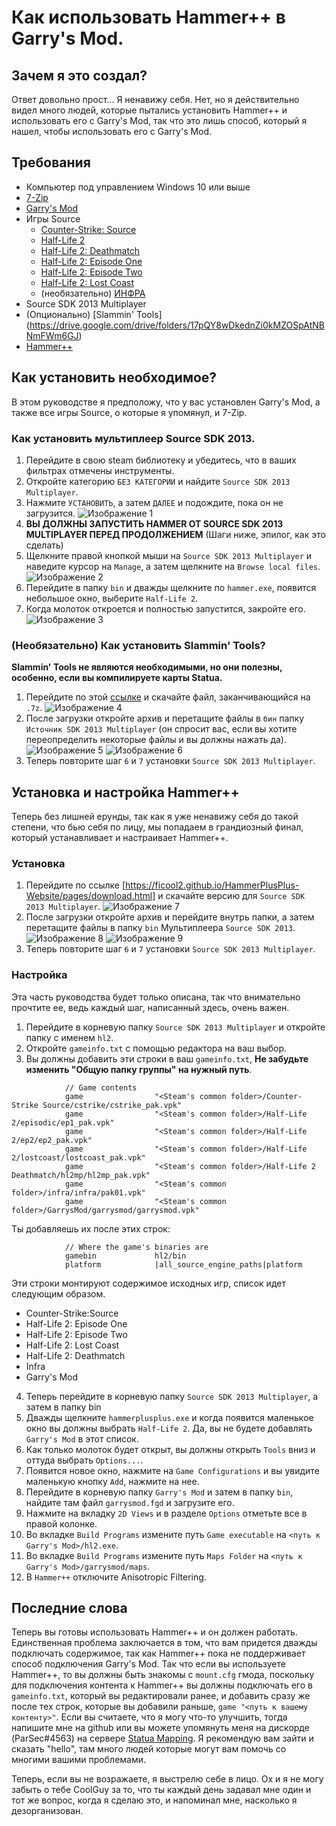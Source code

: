 # Как использовать Hammer++ в Garry's Mod.

## Зачем я это создал?
Ответ довольно прост... Я ненавижу себя. Нет, но я действительно видел много людей, которые пытались установить Hammer++ и использовать его с Garry's Mod, так что это лишь способ, который я нашел, чтобы использовать его с Garry's Mod.

## Требования
- Компьютер под управлением Windows 10 или выше
- [7-Zip](https://www.7-zip.org/)
- [Garry's Mod](https://store.steampowered.com/app/4000/Garrys_Mod/)
- Игры Source
	- [Counter-Strike: Source](https://store.steampowered.com/app/240/CounterStrike_Source/)
	- [Half-Life 2](https://store.steampowered.com/app/220/HalfLife_2/)
	- [Half-Life 2: Deathmatch](https://store.steampowered.com/app/320/HalfLife_2_Deathmatch/)
	- [Half-Life 2: Episode One](https://store.steampowered.com/app/380/HalfLife_2_Episode_One/)
	- [Half-Life 2: Episode Two](https://store.steampowered.com/app/420/HalfLife_2_Episode_Two/)
	- [Half-Life 2: Lost Coast](https://store.steampowered.com/app/340/HalfLife_2_Lost_Coast/)
	- (необязательно) [ИНФРА](https://store.steampowered.com/app/251110/INFRA/)
- Source SDK 2013 Multiplayer
- (Опционально) [Slammin' Tools] (https://drive.google.com/drive/folders/17pQY8wDkednZi0kMZOSpAtNBNmFWm6GJ)
- [Hammer++](https://ficool2.github.io/HammerPlusPlus-Website/index.html)

## Как установить необходимое?
В этом руководстве я предположу, что у вас установлен Garry's Mod, а также все игры Source, о которые я упомянул, и 7-Zip.

### Как установить мультиплеер Source SDK 2013.
1. Перейдите в свою steam библиотеку и убедитесь, что в ваших фильтрах отмечены инструменты.
2. Откройте категорию `БЕЗ КАТЕГОРИИ` и найдите `Source SDK 2013 Multiplayer`.
3. Нажмите `УСТАНОВИТЬ`, а затем `ДАЛЕЕ` и подождите, пока он не загрузится.
![Изображение 1](./images/1.png)
4. **ВЫ ДОЛЖНЫ ЗАПУСТИТЬ HAMMER ОТ SOURCE SDK 2013 MULTIPLAYER ПЕРЕД ПРОДОЛЖЕНИЕМ** (Шаги ниже, эпилог, как это сделать)
5. Щелкните правой кнопкой мыши на `Source SDK 2013 Multiplayer` и наведите курсор на `Manage`, а затем щелкните на `Browse local files`.
![Изображение 2](./images/2.png)
6. Перейдите в папку `bin` и дважды щелкните по `hammer.exe`, появится небольшое окно, выберите `Half-Life 2`.
7. Когда молоток откроется и полностью запустится, закройте его.
![Изображение 3](./images/3.png)

### (Необязательно) Как установить Slammin' Tools?
**Slammin' Tools не являются необходимыми, но они полезны, особенно, если вы компилируете карты Statua.**

1. Перейдите по этой [ссылке](https://drive.google.com/drive/folders/17pQY8wDkednZi0kMZOSpAtNBNmFWm6GJ) и скачайте файл, заканчивающийся на `.7z`.
![Изображение 4](./images/4.png)
2. После загрузки откройте архив и перетащите файлы в `бин` папку `Источник SDK 2013 Multiplayer` (он спросит вас, если вы хотите переопределить некоторые файлы и вы должны нажать да).
![Изображение 5](./images/5.png)
![Изображение 6](./images/6.png)
3. Теперь повторите шаг `6` и `7` установки `Source SDK 2013 Multiplayer`.

## Установка и настройка Hammer++
Теперь без лишней ерунды, так как я уже ненавижу себя до такой степени, что бью себя по лицу, мы попадаем в грандиозный финал, который устанавливает и настраивает Hammer++.

### Установка
1. Перейдите по ссылке [https://ficool2.github.io/HammerPlusPlus-Website/pages/download.html] и скачайте версию для `Source SDK 2013 Multiplayer`.
![Изображение 7](./images/7.png)
2. После загрузки откройте архив и перейдите внутрь папки, а затем перетащите файлы в папку `bin` Мультиплеера `Source SDK 2013`.
![Изображение 8](./images/8.png)
![Изображение 9](./images/9.png)
3. Теперь повторите шаг `6` и `7` установки `Source SDK 2013 Multiplayer`.

### Настройка
Эта часть руководства будет только описана, так что внимательно прочтите ее, ведь каждый шаг, написанный здесь, очень важен.

1. Перейдите в корневую папку `Source SDK 2013 Multiplayer` и откройте папку с именем `hl2`.
2. Откройте `gameinfo.txt` с помощью редактора на ваш выбор.
3. Вы должны добавить эти строки в ваш `gameinfo.txt`, **Не забудьте изменить "Общую папку группы" на нужный путь**.
```
			// Game contents
			game				"<Steam's common folder>/Counter-Strike Source/cstrike/cstrike_pak.vpk"
			game				"<Steam's common folder>/Half-Life 2/episodic/ep1_pak.vpk"
			game				"<Steam's common folder>/Half-Life 2/ep2/ep2_pak.vpk"
			game				"<Steam's common folder>/Half-Life 2/lostcoast/lostcoast_pak.vpk"
			game				"<Steam's common folder>/Half-Life 2 Deathmatch/hl2mp/hl2mp_pak.vpk"
			game				"<Steam's common folder>/infra/infra/pak01.vpk"
			game				"<Steam's common folder>/GarrysMod/garrysmod/garrysmod.vpk"
```
Ты добавляешь их после этих строк:
```
			// Where the game's binaries are
			gamebin				hl2/bin
			platform			|all_source_engine_paths|platform
```
Эти строки монтируют содержимое исходных игр, список идет следующим образом.
- Counter-Strike:Source
- Half-Life 2: Episode One
- Half-Life 2: Episode Two
- Half-Life 2: Lost Coast
- Half-Life 2: Deathmatch
- Infra
- Garry's Mod

4. Теперь перейдите в корневую папку `Source SDK 2013 Multiplayer`, а затем в папку bin
5. Дважды щелкните `hammerplusplus.exe` и когда появится маленькое окно вы должны выбрать `Half-Life 2`. Да, вы не будете добавлять `Garry's Mod` в этот список.
6. Как только молоток будет открыт, вы должны открыть `Tools` вниз и оттуда выбрать `Options...`.
7. Появится новое окно, нажмите на `Game Configurations` и вы увидите маленькую кнопку `Add`, нажмите на нее.
8. Перейдите в корневую папку `Garry's Mod` и затем в папку `bin`, найдите там файл `garrysmod.fgd` и загрузите его.
9. Нажмите на вкладку `2D Views` и в разделе `Options` отметьте все в правой колонке.
10. Во вкладке `Build Programs` измените путь `Game executable` на `<путь к Garry's Mod>/hl2.exe`.
11. Во вкладке `Build Programs` измените путь `Maps Folder` на `<путь к Garry's Mod>/garrysmod/maps`.
12. В `Hammer++` отключите Anisotropic Filtering.

## Последние слова
Теперь вы готовы использовать Hammer++ и он должен работать. Единственная проблема заключается в том, что вам придется дважды подключать содержимое, так как Hammer++ пока не поддерживает способ подключения Garry's Mod. Так что если вы используете Hammer++, то вы должны быть знакомы с `mount.cfg` гмода, поскольку для подключения контента к Hammer++ вы должны подключать его в `gameinfo.txt`, который вы редактировали ранее, и добавить сразу же после тех строк, которые вы добавили раньше, `game "<путь к вашему контенту>"`. Если вы считаете, что я могу что-то улучшить, тогда напишите мне на github или вы можете упомянуть меня на дискорде (ParSec#4563) на сервере [Statua Mapping](https://discord.gg/3Uq4WKNRuF). Я рекомендую вам зайти и сказать "hello", там много людей которые могут вам помочь со многими вашими проблемами.

Теперь, если вы не возражаете, я выстрелю себе в лицо.
Ох и я не могу забыть о тебе CoolGuy за то, что ты каждый день задавал мне один и тот же вопрос, когда я сделаю это, и напоминал мне, насколько я дезорганизован.
